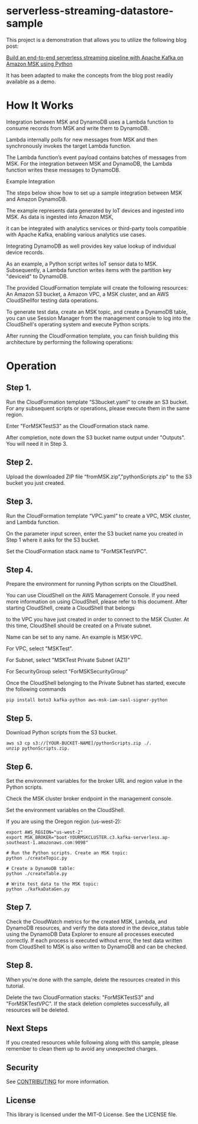 # serverless-streaming-datastore-sample
This project is a demonstration that allows you to utilize the following blog post:

[Build an end-to-end serverless streaming pipeline with Apache Kafka on Amazon MSK using Python](https://aws.amazon.com/blogs/big-data/build-an-end-to-end-serverless-streaming-pipeline-with-apache-kafka-on-amazon-msk-using-python/)

It has been adapted to make the concepts from the blog post readily available as a demo.

# How It Works

Integration between MSK and DynamoDB uses a Lambda function to consume records from MSK and write them to DynamoDB. 

Lambda internally polls for new messages from MSK and then synchronously invokes the target Lambda function.

The Lambda function’s event payload contains batches of messages from MSK. For the integration between MSK and DynamoDB, the Lambda function writes these messages to DynamoDB. 

Example Integration

The steps below show how to set up a sample integration between MSK and Amazon DynamoDB. 

The example represents data generated by IoT devices and ingested into MSK. As data is ingested into Amazon MSK, 

it can be integrated with analytics services or third-party tools compatible with Apache Kafka, enabling various analytics use cases.

Integrating DynamoDB as well provides key value lookup of individual device records.

As an example, a Python script writes IoT sensor data to MSK. Subsequently, a Lambda function writes items with the partition key "deviceid" to DynamoDB.

The provided CloudFormation template will create the following resources: An Amazon S3 bucket, a Amazon VPC, a MSK cluster, and an AWS CloudShellfor testing data operations.

To generate test data, create an MSK topic, and create a DynamoDB table, you can use Session Manager from the management console to log into the CloudShell's operating system and execute Python scripts.

After running the CloudFormation template, you can finish building this architecture by performing the following operations:

# Operation 
## Step 1. 

Run the CloudFormation template “S3bucket.yaml” to create an S3 bucket. For any subsequent scripts or operations, please execute them in the same region.

Enter "ForMSKTestS3" as the CloudFormation stack name.

After completion, note down the S3 bucket name output under "Outputs". You will need it in Step 3. 
 
## Step 2. 

Upload the downloaded ZIP file “fromMSK.zip”,"pythonScripts.zip" to the S3 bucket you just created.
 
## Step 3.  

Run the CloudFormation template “VPC.yaml” to create a VPC, MSK cluster, and Lambda function.

On the parameter input screen, enter the S3 bucket name you created in Step 1 where it asks for the S3 bucket.

Set the CloudFormation stack name to "ForMSKTestVPC".
 
## Step 4. 

Prepare the environment for running Python scripts on the CloudShell.

You can use CloudShell on the AWS Management Console. If you need more information on using CloudShell, please refer to this document. After starting CloudShell, create a CloudShell that belongs 

to the VPC you have just created in order to connect to the MSK Cluster. At this time, CloudShell should be created on a Private subnet.

Name can be set to any name. An example is MSK-VPC.

For VPC, select "MSKTest".

For Subnet, select "MSKTest Private Subnet (AZ1)"

For SecurityGroup select "ForMSKSecurityGroup"

Once the CloudShell belonging to the Private Subnet has started, execute the following commands
```
pip install boto3 kafka-python aws-msk-iam-sasl-signer-python
```
## Step 5.
Download Python scripts from the S3 bucket.
```
aws s3 cp s3://[YOUR-BUCKET-NAME]/pythonScripts.zip ./.
unzip pythonScripts.zip.
```

## Step 6. 
Set the environment variables for the broker URL and region value in the Python scripts.

Check the MSK cluster broker endpoint in the management console.
  
Set the environment variables on the CloudShell.

If you are using the Oregon region (us-west-2):

```
export AWS_REGION="us-west-2"
export MSK_BROKER="boot-YOURMSKCLUSTER.c3.kafka-serverless.ap-southeast-1.amazonaws.com:9098"

# Run the Python scripts. Create an MSK topic:
python ./createTopic.py

# Create a DynamoDB table:
python ./createTable.py

# Write test data to the MSK topic:
python ./kafkaDataGen.py
```

## Step 7.

Check the CloudWatch metrics for the created MSK, Lambda, and DynamoDB resources, and verify the data stored in the device_status table using the DynamoDB Data Explorer to ensure all processes executed correctly. 
If each process is executed without error, the test data written from CloudShell to MSK is also written to DynamoDB and can be checked.
 

## Step 8.

When you're done with the sample, delete the resources created in this tutorial.

Delete the two CloudFormation stacks: "ForMSKTestS3" and "ForMSKTestVPC". If the stack deletion completes successfully, all resources will be deleted.

## Next Steps

If you created resources while following along with this sample, please remember to clean them up to avoid any unexpected charges.


## Security

See [CONTRIBUTING](CONTRIBUTING.md#security-issue-notifications) for more information.

## License

This library is licensed under the MIT-0 License. See the LICENSE file.

